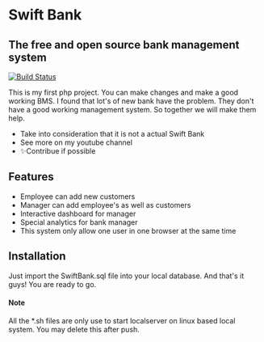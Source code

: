 # Swift Bank
## The free and open source bank management system

[![Build Status](https://travis-ci.org/joemccann/dillinger.svg?branch=master)](https://www.youtube.com/c/Technovik)

This is my first php project. You can make changes and make a good working BMS. I found that lot's of new bank have the problem. They don't have a good working management system. So together we will make them help. 

- Take into consideration that it is not a actual Swift Bank 
- See more on my youtube channel
- ✨Contribue if possible

## Features

- Employee can add new customers
- Manager can add employee's as well as customers
- Interactive dashboard for manager
- Special analytics for bank manager
- This system only allow one user in one browser at the same time


## Installation

Just import the SwiftBank.sql file into your local database.
And that's it guys!
You are ready to go.

#### Note
All the *.sh files are only use to start localserver on linux based local system.
You may delete this after push.
